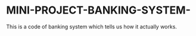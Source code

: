 # MINI-PROJECT-BANKING-SYSTEM-
This is a code of banking system which tells us how it actually works.

